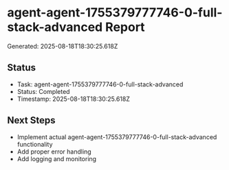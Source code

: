 # agent-agent-1755379777746-0-full-stack-advanced Report

Generated: 2025-08-18T18:30:25.618Z

## Status
- Task: agent-agent-1755379777746-0-full-stack-advanced
- Status: Completed
- Timestamp: 2025-08-18T18:30:25.618Z

## Next Steps
- Implement actual agent-agent-1755379777746-0-full-stack-advanced functionality
- Add proper error handling
- Add logging and monitoring
